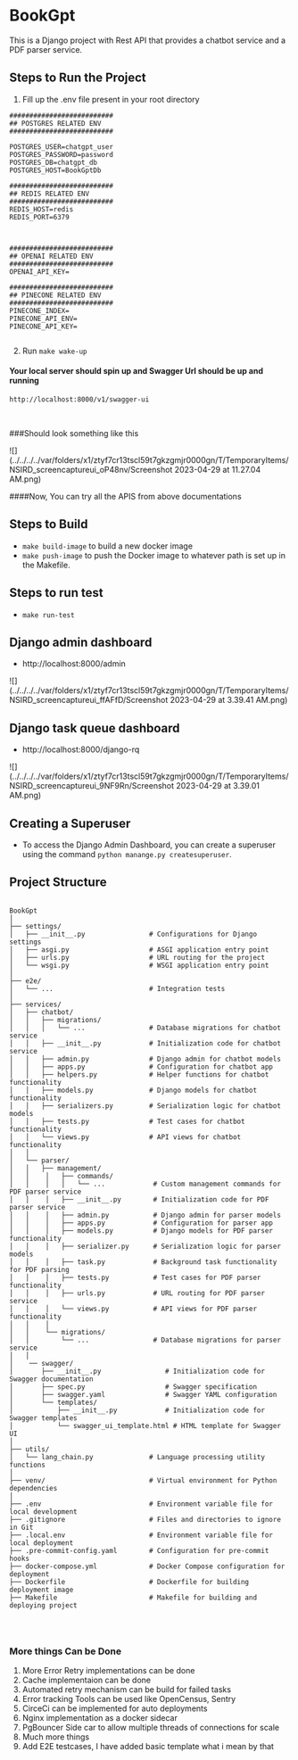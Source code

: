 # BookGpt

This is a Django project with Rest API that provides a chatbot service and a PDF parser service.


## Steps to Run the Project

1. Fill up the .env file present in your root directory 

```angular2html
##########################
## POSTGRES RELATED ENV
##########################

POSTGRES_USER=chatgpt_user
POSTGRES_PASSWORD=password
POSTGRES_DB=chatgpt_db
POSTGRES_HOST=BookGptDb

##########################
## REDIS RELATED ENV
##########################
REDIS_HOST=redis
REDIS_PORT=6379



##########################
## OPENAI RELATED ENV
##########################
OPENAI_API_KEY=

##########################
## PINECONE RELATED ENV
##########################
PINECONE_INDEX=
PINECONE_API_ENV=
PINECONE_API_KEY=


```

2. Run `make wake-up`

#### Your local server should spin up and Swagger Url should be up and running

```http://localhost:8000/v1/swagger-ui```

<br>

###Should look something like this
<br>


![](../../../../var/folders/x1/ztyf7cr13tscl59t7gkzgmjr0000gn/T/TemporaryItems/NSIRD_screencaptureui_oP48nv/Screenshot 2023-04-29 at 11.27.04 AM.png)


####Now, You can try all the APIS from above documentations


## Steps to Build

- `make build-image` to build a new docker image
- `make push-image` to push the Docker image to whatever path is set up in the Makefile.



## Steps to run test 
- ``make run-test``




## Django admin dashboard

- http://localhost:8000/admin

![](../../../../var/folders/x1/ztyf7cr13tscl59t7gkzgmjr0000gn/T/TemporaryItems/NSIRD_screencaptureui_ffAFfD/Screenshot 2023-04-29 at 3.39.41 AM.png)



## Django task queue dashboard 
- http://localhost:8000/django-rq

![](../../../../var/folders/x1/ztyf7cr13tscl59t7gkzgmjr0000gn/T/TemporaryItems/NSIRD_screencaptureui_9NF9Rn/Screenshot 2023-04-29 at 3.39.01 AM.png)


## Creating a Superuser
- To access the Django Admin Dashboard, you can create a superuser using the command `python manange.py createsuperuser`.


## Project Structure 
```angular2html

BookGpt
│
├── settings/
│   ├── __init__.py                # Configurations for Django settings
│   ├── asgi.py                    # ASGI application entry point
│   ├── urls.py                    # URL routing for the project
│   └── wsgi.py                    # WSGI application entry point
│
├── e2e/
│   └── ...                        # Integration tests
│
├── services/
│   ├── chatbot/
│   │   ├── migrations/
│   │   │   └── ...                # Database migrations for chatbot service
│   │   ├── __init__.py            # Initialization code for chatbot service
│   │   ├── admin.py               # Django admin for chatbot models
│   │   ├── apps.py                # Configuration for chatbot app
│   │   ├── helpers.py             # Helper functions for chatbot functionality
│   │   ├── models.py              # Django models for chatbot functionality
│   │   ├── serializers.py         # Serialization logic for chatbot models
│   │   ├── tests.py               # Test cases for chatbot functionality
│   │   └── views.py               # API views for chatbot functionality
│   │
│   └── parser/
│   │   ├── management/
│   │    │   ├── commands/
│   │    │   │   └── ...            # Custom management commands for PDF parser service
│   │    │   ├── __init__.py        # Initialization code for PDF parser service
│   │    │   ├── admin.py           # Django admin for parser models
│   │    │   ├── apps.py            # Configuration for parser app
│   │    │   ├── models.py          # Django models for PDF parser functionality
│   │    │   ├── serializer.py      # Serialization logic for parser models
│   │    │   ├── task.py            # Background task functionality for PDF parsing
│   │    │   ├── tests.py           # Test cases for PDF parser functionality
│   │    │   ├── urls.py            # URL routing for PDF parser service
│   │    │   └── views.py           # API views for PDF parser functionality
│   │    │
│   │    └── migrations/
│   │        └── ...                # Database migrations for parser service
│   │
│    ── swagger/
│       ├── __init__.py                # Initialization code for Swagger documentation
│       ├── spec.py                    # Swagger specification
│       ├── swagger.yaml               # Swagger YAML configuration
│       └── templates/
│           ├── __init__.py            # Initialization code for Swagger templates
│           └── swagger_ui_template.html # HTML template for Swagger UI
│
├── utils/
│   └── lang_chain.py              # Language processing utility functions
│
├── venv/                          # Virtual environment for Python dependencies
│
├── .env                           # Environment variable file for local development
├── .gitignore                     # Files and directories to ignore in Git
├── .local.env                     # Environment variable file for local deployment
├── .pre-commit-config.yaml        # Configuration for pre-commit hooks
├── docker-compose.yml             # Docker Compose configuration for deployment
├── Dockerfile                     # Dockerfile for building deployment image
├── Makefile                       # Makefile for building and deploying project




```

### More things Can be Done

1. More Error Retry implementations can be done
2. Cache implementaion can be done
3. Automated retry mechanism can be build for failed tasks
4. Error tracking Tools can be used like OpenCensus, Sentry
5. CirceCi can be implemented for auto deployments
6. Nginx implementation as a docker sidecar
7. PgBouncer Side car to allow multiple threads of connections for scale
8. Much more things
9. Add E2E testcases, I have added basic template what i mean by that 